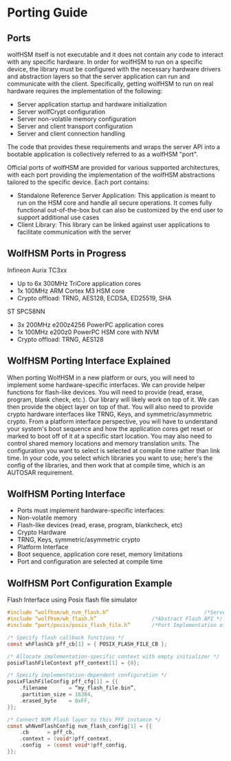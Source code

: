 # Porting Guide

## Ports

wolfHSM itself is not executable and it does not contain any code to interact with any specific hardware. In order for wolfHSM to run on a specific device, the library must be configured with the necessary hardware drivers and abstraction layers so that the server application can run and communicate with the client. Specifically, getting wolfHSM to run on real hardware requires the implementation of the following:

- Server application startup and hardware initialization
- Server wolfCrypt configuration
- Server non-volatile memory configuration
- Server and client transport configuration
- Server and client connection handling

The code that provides these requirements and wraps the server API into a bootable application is collectively referred to as a wolfHSM "port".

Official ports of wolfHSM are provided for various supported architectures, with each port providing the implementation of the wolfHSM abstractions tailored to the specific device. Each port contains:

- Standalone Reference Server Application: This application is meant to run on the HSM core and handle all secure operations. It comes fully functional out-of-the-box but can also be customized by the end user to support additional use cases
- Client Library: This library can be linked against user applications to facilitate communication with the server

## WolfHSM Ports in Progress

Infineon Aurix TC3xx
- Up to 6x 300MHz TriCore application cores
- 1x 100MHz ARM Cortex M3 HSM core
- Crypto offload: TRNG, AES128, ECDSA, ED25519, SHA

ST SPC58NN
- 3x 200MHz e200z4256 PowerPC application cores
- 1x 100MHz e200z0 PowerPC HSM core with NVM
- Crypto offload: TRNG, AES128

## WolfHSM Porting Interface Explained 
When porting WolfHSM in a new platform or ours, you will need to implement some hardware-specific interfaces. We can provide helper functions for flash-like devices. You will need to provide (read, erase, program, blank check, etc.). Our library will likely work on top of it. We can then provide the object layer on top of that. You will also need to provide crypto hardware interfaces like TRNG, Keys, and symmetric/asymmetric crypto. From a platform interface perspective, you will have to understand your system's boot sequence and how the application cores get reset or marked to boot off of it at a specific start location. You may also need to control shared memory locations and memory translation units. The configuration you want to select is selected at compile time rather than link time. In your code, you select which libraries you want to use; here's the config of the libraries, and then work that at compile time, which is an AUTOSAR requirement. 

## WolfHSM Porting Interface

- Ports must implement hardware-specific interfaces:
- Non-volatile memory
- Flash-like devices (read, erase, program, blankcheck, etc)
- Crypto Hardware
- TRNG, Keys, symmetric/asymmetric crypto
- Platform Interface
- Boot sequence, application core reset, memory limitations
- Port and configuration are selected at compile time

## WolfHSM Port Configuration Example

Flash Interface using Posix flash file simulator

```c
#include “wolfhsm/wh_nvm_flash.h”								/*Server NVM Manager using flash */
#include “wolfhsm/wh_flash.h”                  /*Abstract Flash API */
#include “port/posix/posix_flash_file.h”       /*Port Implementation of Flash API */

/* Specify flash callback functions */
const whFlashCb pff_cb[1] = { POSIX_FLASH_FILE_CB };

/* Allocate implementation-specific context with empty initializer */
posixFlashFileContext pff_context[1] = {0};

/* Specify implementation-dependent configuration */
posixFlashFileConfig pff_cfg[1] = {{
	.filename       = “my_flash_file.bin”,
	.partition_size = 16384,
	.erased_byte    = 0xFF,
}};

/* Connect NVM Flash layer to this PFF instance */
const whNvmFlashConfig nvm_flash_config[1] = {{
	.cb      = pff_cb,
	.context = (void*)pff_context,
	.config  = (const void*)pff_config,
}};
```
